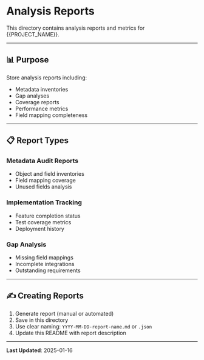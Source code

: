 # Analysis Reports

This directory contains analysis reports and metrics for {{PROJECT_NAME}}.

---

## 📊 Purpose

Store analysis reports including:
- Metadata inventories
- Gap analyses
- Coverage reports
- Performance metrics
- Field mapping completeness

---

## 📋 Report Types

### Metadata Audit Reports
- Object and field inventories
- Field mapping coverage
- Unused fields analysis

### Implementation Tracking
- Feature completion status
- Test coverage metrics
- Deployment history

### Gap Analysis
- Missing field mappings
- Incomplete integrations
- Outstanding requirements

---

## ✍️ Creating Reports

1. Generate report (manual or automated)
2. Save in this directory
3. Use clear naming: `YYYY-MM-DD-report-name.md` or `.json`
4. Update this README with report description

---

**Last Updated**: 2025-01-16

